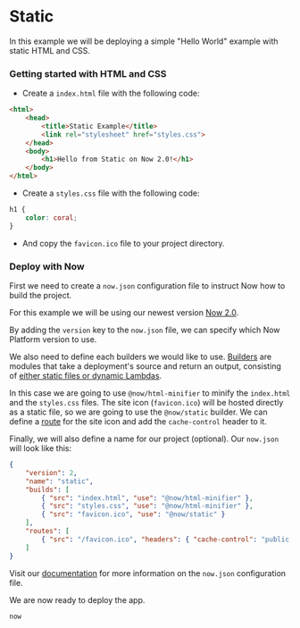 # Static

In this example we will be deploying a simple "Hello World" example with static HTML and CSS.

### Getting started with HTML and CSS

- Create a `index.html` file with the following code:

```html
<html>
	<head>
		<title>Static Example</title>
		<link rel="stylesheet" href="styles.css">
	</head>
	<body>
		<h1>Hello from Static on Now 2.0!</h1>
	</body>
</html>
```

- Create a `styles.css` file with the following code:

```css
h1 {
	color: coral;
}
```

- And copy the `favicon.ico` file to your project directory.

### Deploy with Now

First we need to create a `now.json` configuration file to instruct Now how to build the project.

For this example we will be using our newest version [Now 2.0](https://zeit.co/now).

By adding the `version` key to the `now.json` file, we can specify which Now Platform version to use.

We also need to define each builders we would like to use. [Builders](https://zeit.co/docs/v2/deployments/builders/overview/) are modules that take a deployment's source and return an output, consisting of [either static files or dynamic Lambdas](https://zeit.co/docs/v2/deployments/builds/#sources-and-outputs).

In this case we are going to use `@now/html-minifier` to minify the `index.html` and the `styles.css` files.  The site icon (`favicon.ico`) will be hosted directly as a static file, so we are going to use the `@now/static` builder. We can define a [route](https://zeit.co/docs/v2/deployments/routes/) for the site icon and add the `cache-control` header to it. 

Finally, we will also define a name for our project (optional). Our `now.json` will look like this:

```json
{
	"version": 2,
	"name": "static",
	"builds": [
		{ "src": "index.html", "use": "@now/html-minifier" },
		{ "src": "styles.css", "use": "@now/html-minifier" },
		{ "src": "favicon.ico", "use": "@now/static" }
	],
	"routes": [
		{ "src": "/favicon.ico", "headers": { "cache-control": "public, max-age=31536000" } }
	]
}
```

Visit our [documentation](https://zeit.co/docs/v2/deployments/configuration) for more information on the `now.json` configuration file.

We are now ready to deploy the app.

```
now
```